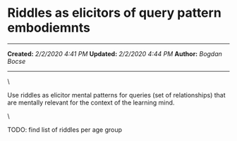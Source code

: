 Riddles as elicitors of query pattern embodiemnts
=================================================

  -------------- --------------------
  **Created:**   *2/2/2020 4:41 PM*
  **Updated:**   *2/2/2020 4:44 PM*
  **Author:**    *Bogdan Bocse*
  -------------- --------------------

\

Use riddles as elicitor mental patterns for queries (set of
relationships) that are mentally relevant for the context of the
learning mind.

\

TODO: find list of riddles per age group

 
